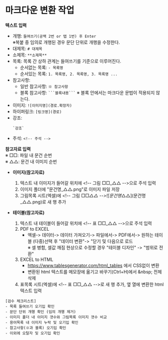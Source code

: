 # 마크다운 변환 작업

 **텍스트 입력**  
- 개행: `들여쓰기(공백 2번 or 탭 1번) 후 Enter`  
  ※복붙 중 임의로 개행된 경우 문단 단위로 개행을 수정한다.
- 대제목: `# 대제목`  
- 소제목: `**소제목**`
- 목록: 목록 간 상하 관계는 들여쓰기를 기준으로 이루어진다.
  - 순서없는 목록: `- 목록명`
  - 순서있는 목록: `1. 목록명, 2. 목록명, 3. 목록명 ...`
- 참고사항: 
  - 일반 참고사항: ```※ 참고사항```
  - 블록 참고사항: 
    `
    ```블록내용```
    ` ※ 블록 안에서는 마크다운 문법이 적용되지 않는다.
- 이미지: `![이미지명](경로.확장자)`
- 하이퍼링크: `[링크명](경로)`
- 강조:
  ```
  `강조`
  ```
- 주석: `<!-- 주석 -->`

**참고자료 입력**  
※ □□: 파일 내 문건 순번  
※ △△: 문건 내 이미지 순번

- **이미지(참고자료)**
  1. 텍스트 내 이미지가 들어갈 위치에 \<!-- 그림 □□_△△ -->으로 주석 입력
  2. 이미지 폴더에 "문건명_△△.png"로 이미지 파일 저장  
  3. 그림목록 시트(엑셀)에 \<!-- 그림 □□_△△ -->\!\[문건명_△△]\(문건명_△△.png)로 새 행 추가  

- **테이블(참고자료)**
  1. 텍스트 내 테이블이 들어갈 위치에 \<!-- 표 □□_△△ -->으로 주석 입력
  2. PDF to EXCEL
      - 엑셀-> 데이터-> 데이터 가져오기-> 파일에서-> PDF에서-> 원하는 테이블 (다중)선택 후 "데이터 변환"->  "닫기 및 다음으로 로드    
       ※ 셀 병합, 셀값 깨짐 현상으로 수정할 경우 "테이블 디자인" -> "범위로 전환"
  3. EXCEL to HTML
      - https://www.tablesgenerator.com/html_tables 에서 CSS없이 변환
      - 변환된 html 텍스트를 메모장에 옮기고 바꾸기(Ctrl+H)에서 \&nbsp; 전체 삭제
  4. 표목록 시트(엑셀)에 \<!-- 표 □□_△△ -->로 새 행 추가, 옆 열에 변환한 html 텍스트 입력
```
[검수 체크리스트]
- 목록 들여쓰기 오기입 확인
- 문단 단위 개행 확인 (임의 개행 제거)
- 이미지 폴더 내 이미지 갯수와 그림목록 이미지 갯수 비교
- 용어목록 내 이미지 누락 및 오기입 확인
- 참고사항(※과 블록) 오기입 확인
- 이외에 오탈자 및 오기입 확인
```

